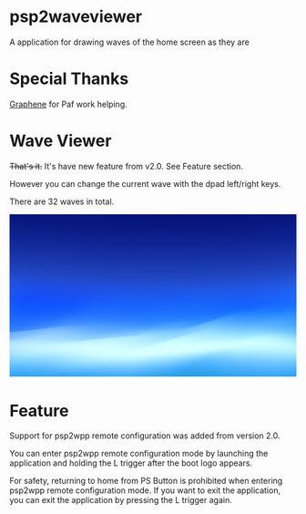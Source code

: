 # psp2waveviewer
A application for drawing waves of the home screen as they are

# Special Thanks

[Graphene](https://github.com/GrapheneCt) for Paf work helping.

# Wave Viewer

~~That's it.~~ It's have new feature from v2.0. See Feature section.

However you can change the current wave with the dpad left/right keys.

There are 32 waves in total.

![wave.png](https://github.com/Princess-of-Sleeping/psp2waveviewer/blob/master/image/wave.png)

# Feature

Support for psp2wpp remote configuration was added from version 2.0.

You can enter psp2wpp remote configuration mode by launching the application and holding the L trigger after the boot logo appears.

For safety, returning to home from PS Button is prohibited when entering psp2wpp remote configuration mode. If you want to exit the application, you can exit the application by pressing the L trigger again.
